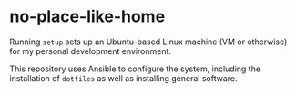 # no-place-like-home

Running `setup` sets up an Ubuntu-based Linux machine (VM or otherwise) for my
personal development environment.

This repository uses Ansible to configure the system, including the
installation of `dotfiles` as well as installing general software.
